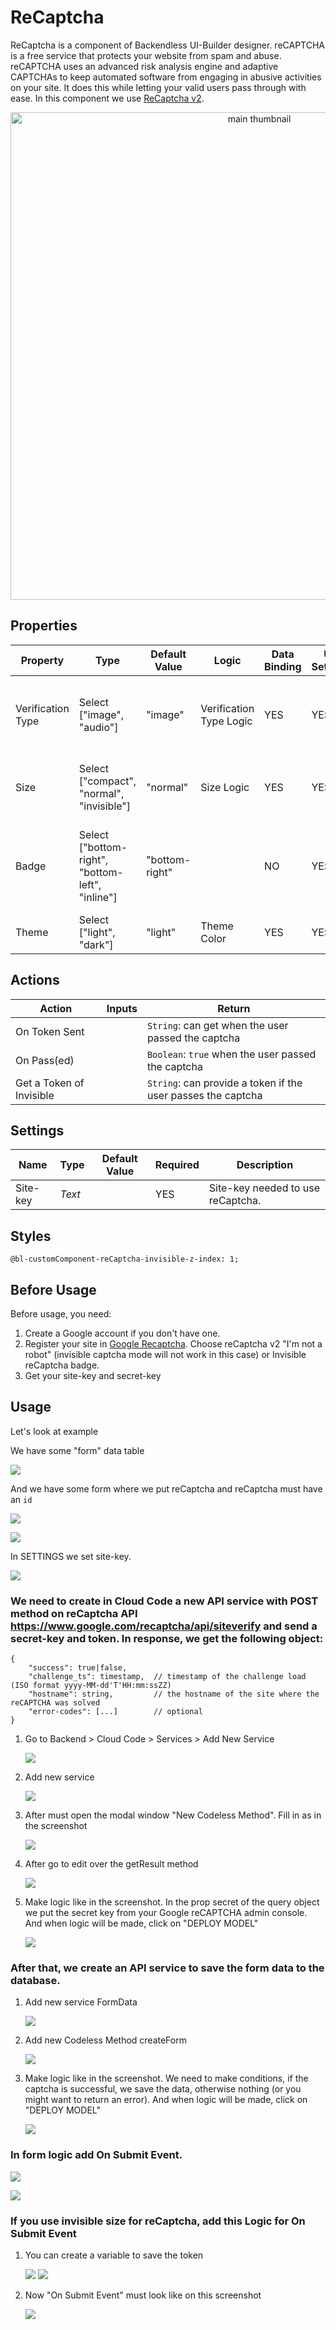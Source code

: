 # ReCaptcha

ReCaptcha is a component of Backendless UI-Builder designer. reCAPTCHA is a free service that protects your website from spam and abuse. reCAPTCHA uses an advanced risk analysis engine and adaptive CAPTCHAs to keep automated software from engaging in abusive activities on your site. It does this while letting your valid users pass through with ease.
In this component we use [ReCaptcha v2](https://www.google.com/recaptcha/about/).

<p align="center">
  <img src="./thumbnail.png" alt="main thumbnail" width="780"/>
</p>

## Properties

| Property          | Type                                             | Default Value  | Logic                   | Data Binding | UI Setting | Description                                                      |
|-------------------|--------------------------------------------------|----------------|-------------------------|--------------|------------|------------------------------------------------------------------|
| Verification Type | Select ["image", "audio"]                        | "image"        | Verification Type Logic | YES          | YES        | Allows to determine the type of verification by image or audio.  |
| Size              | Select ["compact", "normal", "invisible"]        | "normal"       | Size Logic              | YES          | YES        | Allows to determine the reCaptcha size.                          |
| Badge             | Select ["bottom-right", "bottom-left", "inline"] | "bottom-right" |                         | NO           | YES        | Allows to determine the position. Work when Size is "invisible". |
| Theme             | Select ["light", "dark"]                         | "light"        | Theme Color             | YES          | YES        | Allows to determine the theme.                                   |

## Actions

| Action                   | Inputs | Return                                                       |
|--------------------------|--------|--------------------------------------------------------------|
| On Token Sent            |        | `String`: can get when the user passed the captcha           |
| On Pass(ed)              |        | `Boolean`: `true` when the user passed the captcha           |
| Get a Token of Invisible |        | `String`: can provide a token if the user passes the captcha |

## Settings

| Name     | Type   | Default Value | Required | Description                       |
|----------|--------|---------------|----------|-----------------------------------|
| Site-key | *Text* |               | YES      | Site-key needed to use reCaptcha. |

## Styles
```
@bl-customComponent-reCaptcha-invisible-z-index: 1;
```

## Before Usage
Before usage, you need:

1. Create a Google account if you don't have one.
2. Register your site in [Google Recaptcha](https://www.google.com/recaptcha/admin/create). Choose reCaptcha v2 "I'm not a robot" (invisible captcha mode will not work in this case) or Invisible reCaptcha badge.
3. Get your site-key and secret-key

## Usage
Let's look at example

We have some "form" data table

![](example-images/example-form-data-table.jpg)

And we have some form where we put reCaptcha and reCaptcha must have an `id`

![](example-images/add-form-on-page.jpg)

![](example-images/form-example.jpg)


In SETTINGS we set site-key.

![](example-images/settings-example.jpg)

### We need to create in Cloud Code a new API service with POST method on reCaptcha API https://www.google.com/recaptcha/api/siteverify and send a secret-key and token. In response, we get the following object:
```
{
    "success": true|false,
    "challenge_ts": timestamp,  // timestamp of the challenge load (ISO format yyyy-MM-dd'T'HH:mm:ssZZ)
    "hostname": string,         // the hostname of the site where the reCAPTCHA was solved
    "error-codes": [...]        // optional
}
```

1. Go to Backend > Cloud Code > Services > Add New Service

    ![](example-images/go-to-add-new-service.jpg)

2. Add new service

    ![](example-images/add-new-service.jpg)

3. After must open the modal window "New Codeless Method". Fill in as in the screenshot

    ![](example-images/create-method-example.jpg)

4. After go to edit over the getResult method

    ![](example-images/go-to-edit-captcha-method.jpg)

5. Make logic like in the screenshot. In the prop secret of the query object we put the secret key from your Google reCAPTCHA admin console. And when logic will be made, click on "DEPLOY MODEL"

    ![](example-images/api-service-captcha-codeless.jpg)

### After that, we create an API service to save the form data to the database.

1. Add new service FormData

    ![](example-images/add-formData-service.jpg)

2. Add new Codeless Method createForm

    ![](example-images/add-codeless-method-createForm.jpg)

3. Make logic like in the screenshot. We need to make conditions, if the captcha is successful, we save the data, otherwise nothing (or you might want to return an error). And when logic will be made, click on "DEPLOY MODEL"

    ![](example-images/api-service-form-data-codeless-example.jpg)

### In form logic add On Submit Event.

![](example-images/open-form-logic.jpg)

![](example-images/on-submit-event-example.jpg)

### If you use invisible size for reCaptcha, add this Logic for On Submit Event

1. You can create a variable to save the token

    ![](example-images/create-token-variable.jpg)
    ![](example-images/use-token-variable.jpg)

2. Now "On Submit Event" must look like on this screenshot

    ![](example-images/on-submit-with-invisible.jpg)
